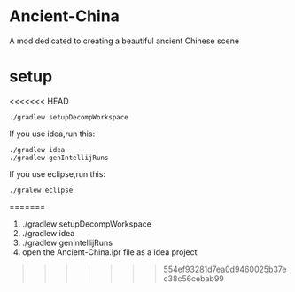 # Ancient-China
A mod dedicated to creating a beautiful ancient Chinese scene


# setup
<<<<<<< HEAD

`./gradlew setupDecompWorkspace`  

If you use idea,run this:
```
./gradlew idea  
./gradlew genIntellijRuns
```
If you use eclipse,run this:  
``` 
./gralew eclipse
```
=======
1. ./gradlew setupDecompWorkspace
2. ./gradlew idea
3. ./gradlew genIntellijRuns
4. open the Ancient-China.ipr file as a idea project
>>>>>>> 554ef93281d7ea0d9460025b37ec38c56cebab99
